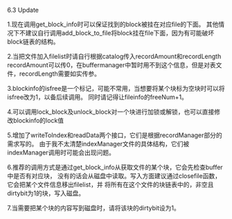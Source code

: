 6.3 Update

1.现在调用get_block_info时可以保证找到的block被挂在对应file的下面。
  其他情况下不建议自行调用add_block_to_file将block挂在file下面，因为有可能破坏block链表的结构。
  
2.当把文件加入filelist时请自行根据catalog传入recordAmount和recordLength
  recordAmount可以传0，在buffermanager中暂时用不到这个信息，但是对表文件，recordLength需要如实传参。
  
3.blockinfo的isfree是一个标记，可能不常用，当想要将某个块标为空块时可以将isfree改为1，以备后续调用。
  同时请记得让fileinfo的freeNum+1。
  
4.可以调用lock_block及unlock_block对一个块进行加锁或解锁，也可以直接修改blockinfo的lock值

5.增加了writeToIndex和readData两个接口，它们是根据recordManager部分的需求写的。
  由于我不太清楚indexManager文件的具体结构，它们被indexManager调用时可能会出现问题。
  
6.推荐的调用方式是通过get_block_info从获取文件的某个块，它会先检查buffer中是否有对应块，
  没有的话会从磁盘中读取。写入方面建议通过closefile函数，它会把某个文件信息移出filelist，并
  将所有在这个文件的块链表中的，非空且dirtybit为1的块，写入磁盘。
  
7.当需要把某个块的内容写到磁盘时，请将该块的dirtybit设为1。
